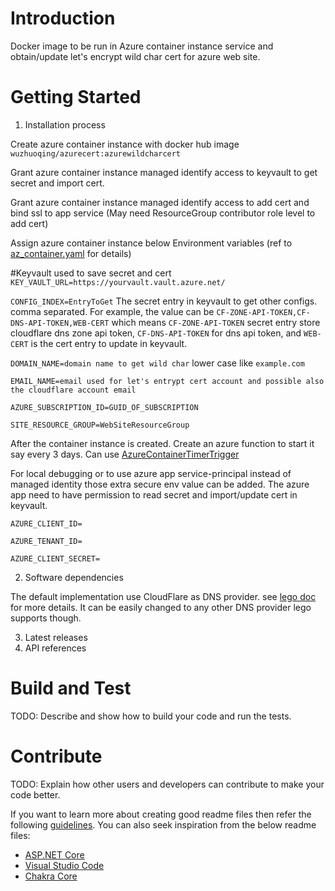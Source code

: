 # Introduction 
Docker image to be run in Azure container instance service and obtain/update let's encrypt wild char cert for azure web site.

# Getting Started

1.	Installation process

  Create azure container instance with docker hub image `wuzhuoqing/azurecert:azurewildcharcert`
  
  Grant azure container instance managed identify access to keyvault to get secret and import cert.
  
  Grant azure container instance managed identify access to add cert and bind ssl to app service (May need ResourceGroup contributor role level to add cert)
  
  Assign azure container instance below Environment variables (ref to [az_container.yaml](https://github.com/wuzhuoqing/azureappwildcharcert/blob/master/az_container.yaml) for details)

#Keyvault used to save secret and cert
`KEY_VAULT_URL=https://yourvault.vault.azure.net/`

`CONFIG_INDEX=EntryToGet` The secret entry in keyvault to get other configs. comma separated. For example, the value can be `CF-ZONE-API-TOKEN,CF-DNS-API-TOKEN,WEB-CERT` which means `CF-ZONE-API-TOKEN` secret entry store cloudflare dns zone api token, `CF-DNS-API-TOKEN` for dns api token, and `WEB-CERT` is the cert entry to update in keyvault.

`DOMAIN_NAME=domain name to get wild char` lower case like `example.com`

`EMAIL_NAME=email used for let's entrypt cert account and possible also the cloudflare account email`

`AZURE_SUBSCRIPTION_ID=GUID_OF_SUBSCRIPTION`

`SITE_RESOURCE_GROUP=WebSiteResourceGroup`

After the container instance is created. Create an azure function to start it say every 3 days. Can use [AzureContainerTimerTrigger](https://github.com/wuzhuoqing/AzureContainerTimerTrigger)

For local debugging or to use azure app service-principal instead of managed identity those extra secure env value can be added. The azure app need to have permission to read secret and import/update cert in keyvault.

`AZURE_CLIENT_ID=`

`AZURE_TENANT_ID=`

`AZURE_CLIENT_SECRET=`

2.	Software dependencies

The default implementation use CloudFlare as DNS provider. see [lego doc](https://go-acme.github.io/lego/dns/cloudflare/) for more details. It can be easily changed to any other DNS provider lego supports though.

3.	Latest releases
4.	API references

# Build and Test
TODO: Describe and show how to build your code and run the tests. 

# Contribute
TODO: Explain how other users and developers can contribute to make your code better. 

If you want to learn more about creating good readme files then refer the following [guidelines](https://docs.microsoft.com/en-us/azure/devops/repos/git/create-a-readme?view=azure-devops). You can also seek inspiration from the below readme files:
- [ASP.NET Core](https://github.com/aspnet/Home)
- [Visual Studio Code](https://github.com/Microsoft/vscode)
- [Chakra Core](https://github.com/Microsoft/ChakraCore)
